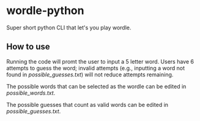 # wordle-python
Super short python CLI that let's you play wordle.

## How to use
Running the code will promt the user to input a 5 letter word. Users have 6 attempts to guess the word; invalid attempts (e.g., inputting a word not found in _possible_guesses.txt_) will not reduce attempts remaining.

The possible words that can be selected as the wordle can be edited in _possible_words.txt_.

The possible guesses that count as valid words can be edited in _possible_guesses.txt_.

